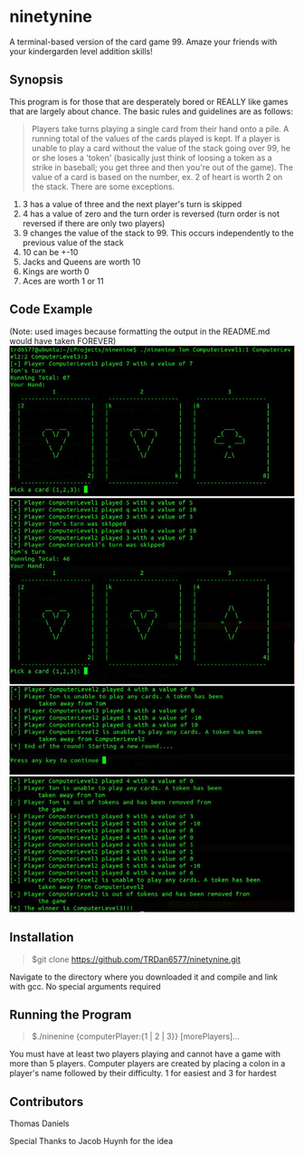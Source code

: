# ninetynine
A terminal-based version of the card game 99. Amaze your friends with your kindergarden level addition skills!

## Synopsis
This program is for those that are desperately bored or REALLY like games that are largely about chance. The
basic rules and guidelines are as follows:
>Players take turns playing a single card from their hand onto a pile. A running total of the values of the cards
played is kept. If a player is unable to play a card without the value of the stack going over 99, he or she loses
a 'token' (basically just think of loosing a token as a strike in baseball; you get three and then you're out of
the game). The value of a card is based on the number, ex. 2 of heart is worth 2 on the stack. There are some 
exceptions. 

1. 3 has a value of three and the next player's turn is skipped
2. 4 has a value of zero and the turn order is reversed (turn order is not reversed if there are only two players)
3. 9 changes the value of the stack to 99. This occurs independently to the previous value of the stack
4. 10 can be +-10
5. Jacks and Queens are worth 10
6. Kings are worth 0
7. Aces are worth 1 or 11

## Code Example
(Note: used images because formatting the output in the README.md would have taken FOREVER)
![alt tag](https://raw.githubusercontent.com/TRDan6577/ninetynine/master/exampleOutput/gamePic1.JPG)
![alt tag](https://raw.githubusercontent.com/TRDan6577/ninetynine/master/exampleOutput/gamePic2.JPG)
![alt tag](https://raw.githubusercontent.com/TRDan6577/ninetynine/master/exampleOutput/gamePic3.JPG)
![alt tag](https://raw.githubusercontent.com/TRDan6577/ninetynine/master/exampleOutput/gamePic4.JPG)

## Installation
> $git clone https://github.com/TRDan6577/ninetynine.git

Navigate to the directory where you downloaded it and compile and link with gcc. No special arguments required

## Running the Program
> $./ninenine <yourPlayerName> {computerPlayer:{1 | 2 | 3}} [morePlayers]...

You must have at least two players playing and cannot have a game with more than 5 players. Computer players
are created by placing a colon in a player's name followed by their difficulty. 1 for easiest and 3 for hardest

## Contributors
Thomas Daniels

Special Thanks to Jacob Huynh for the idea
